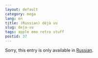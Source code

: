 ```yaml
---
layout: default
category: mega
lang: en
title: (Russian) déjà vu
slug: deja-vu
tags: apple emo retro stuff 
postid: 37
---
```

<p>Sorry, this entry is only available in <a href="http://mega.genn.org/export/getposts.php">Russian</a>.</p>
